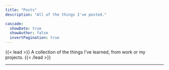 ```yaml
---
title: "Posts"
description: "All of the things I've posted."

cascade:
  showDate: true
  showAuthor: false
  invertPagination: true
---
```


{{< lead >}}
A collection of the things I've learned, from work or my projects.
{{< /lead >}}

---
